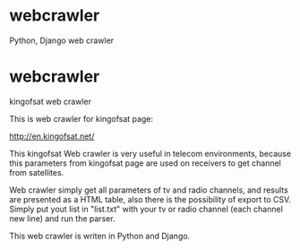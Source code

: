 # webcrawler
Python, Django web crawler
# webcrawler
kingofsat web crawler

This is web crawler for kingofsat page:

http://en.kingofsat.net/


This kingofsat Web crawler is very useful in telecom environments, because this parameters from kingofsat page are used on receivers to get channel from satellites.

Web crawler simply get all parameters of tv and radio channels, and results are presented as a HTML table, also there is the possibility of export to CSV.
Simply put yout list in "list.txt" with your tv or radio channel (each channel new line) and run the parser.

This web crawler is writen in Python and Django.

